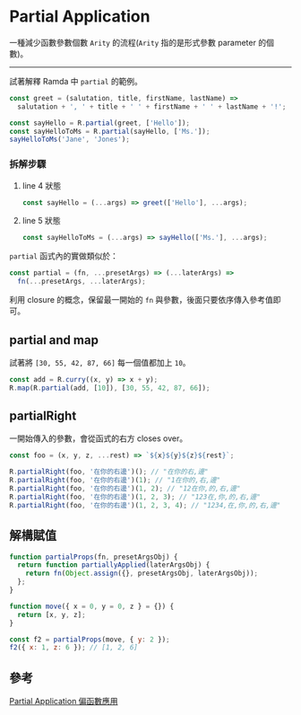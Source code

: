 # Partial Application

一種減少函數參數個數 `Arity` 的流程(`Arity` 指的是形式參數 parameter 的個數)。

---

試著解釋 Ramda 中 `partial` 的範例。

```js
const greet = (salutation, title, firstName, lastName) =>
  salutation + ', ' + title + ' ' + firstName + ' ' + lastName + '!';

const sayHello = R.partial(greet, ['Hello']);
const sayHelloToMs = R.partial(sayHello, ['Ms.']);
sayHelloToMs('Jane', 'Jones');
```

### 拆解步驟

1. line 4 狀態

   ```js
   const sayHello = (...args) => greet(['Hello'], ...args);
   ```

1. line 5 狀態

   ```js
   const sayHelloToMs = (...args) => sayHello(['Ms.'], ...args);
   ```

`partial` 函式內的實做類似於：

```js
const partial = (fn, ...presetArgs) => (...laterArgs) =>
  fn(...presetArgs, ...laterArgs);
```

利用 closure 的概念，保留最一開始的 `fn` 與參數，後面只要依序傳入參考值即可。

## partial and map

試著將 `[30, 55, 42, 87, 66]` 每一個值都加上 `10`。

```js
const add = R.curry((x, y) => x + y);
R.map(R.partial(add, [10]), [30, 55, 42, 87, 66]);
```

## partialRight

一開始傳入的參數，會從函式的右方 closes over。

```js
const foo = (x, y, z, ...rest) => `${x}${y}${z}${rest}`;

R.partialRight(foo, '在你的右邊')(); // "在你的右,邊"
R.partialRight(foo, '在你的右邊')(1); // "1在你的,右,邊"
R.partialRight(foo, '在你的右邊')(1, 2); // "12在你,的,右,邊"
R.partialRight(foo, '在你的右邊')(1, 2, 3); // "123在,你,的,右,邊"
R.partialRight(foo, '在你的右邊')(1, 2, 3, 4); // "1234,在,你,的,右,邊"
```

## 解構賦值

```js
function partialProps(fn, presetArgsObj) {
  return function partiallyApplied(laterArgsObj) {
    return fn(Object.assign({}, presetArgsObj, laterArgsObj));
  };
}
```

```js
function move({ x = 0, y = 0, z } = {}) {
  return [x, y, z];
}

const f2 = partialProps(move, { y: 2 });
f2({ x: 1, z: 6 }); // [1, 2, 6]
```

## 參考

[Partial Application 偏函數應用](https://ithelp.ithome.com.tw/articles/10194837)
